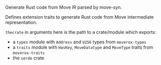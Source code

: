 <!-- cargo-rdme start -->

Generate Rust code from Move IR parsed by move-syn.

Defines extension traits to generate Rust code from Move intermediate representation.

`thecrate` in arguments here is the path to a crate/module which exports:
- a `types` module with `Address` and `U256` types from `moverox-types`
- a `traits` module with `HasKey`, `MoveDatatype` and `MoveType` traits from `moverox-traits`
- the `serde` crate

<!-- cargo-rdme end -->
